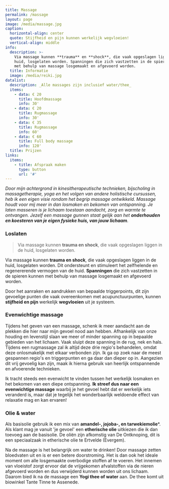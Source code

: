 ```yaml
---
title: Massage
permalink: /massage
layout: page
image: /media/massage.jpg
caption:
  horizontal-align: center
  quote: Stijfheid en pijn kunnen werkelijk wegvloeien!
  vertical-align: middle
info:
  description: >-
    Via massage kunnen **trauma** en **shock**, die vaak opgeslagen liggen in de
    huid, losgelaten worden. Spanningen die zich vastzetten in de spieren kunnen
    met behulp van massage losgemaakt en afgevoerd worden.
  title: Informatie
  image: /media/reiki.jpg
datalist:
  description: _Alle massages zijn inclusief water/thee_
  items:
    - data: € 20
      title: Hoofdmassage
      info: 30'
    - data: € 20
      title: Rugmassage
      info: 30'
    - data: € 35
      title: Rugmassage
      info: 60'
    - data: € 60
      title: Full body massage
      info: 120'
  title: Prijzen
links:
  items:
    - title: Afspraak maken
      type: button
      url: '#'
---
```


_Door mijn achtergrond in kinesitherapeutische technieken, bijscholing in massagetherapie, yoga en het volgen van andere holistische cursussen, heb ik een eigen visie rondom het begrip massage ontwikkeld. Massage houdt voor mij meer in dan losmaken en bekomen van ontspanning. Je laten masseren is je lichaam toestaan aandacht, zorg en warmte te ontvangen. Jezelf een massage gunnen staat gelijk aan het **onderhouden en koesteren van je eigen fysieke huis, van jouw lichaam**._

### Loslaten

> Via massage kunnen **trauma en shock**, die vaak opgeslagen liggen in de huid, losgelaten worden.

Via massage kunnen **trauma en shock**, die vaak opgeslagen liggen in de huid, losgelaten worden. Dit ondersteunt en stimuleert het zelfhelende en regenererende vermogen van de huid. **Spanningen** die zich vastzetten in de spieren kunnen met behulp van massage losgemaakt en afgevoerd worden.

Door het aanraken en aandrukken van bepaalde triggerpoints, dit zijn gevoelige punten die vaak overeenkomen met acupunctuurpunten, kunnen **stijfheid en pijn** werkelijk **wegvloeien** uit je systeem.

### Evenwichtige massage

Tijdens het geven van een massage, schenk ik meer aandacht aan de plekken die hier naar mijn gevoel nood aan hebben. Afhankelijk van onze houding en levenstijl slaan we meer of minder spanning op in bepaalde gebieden van het lichaam. Vaak sluipt deze spanning in de rug, nek en hals. Tijdens een rugmassage zal ik altijd deze drie regio's behandelen, omdat deze onlosmakelijk met elkaar verbonden zijn. Ik ga op zoek naar de meest gespannen regio's en triggerpunten en ga daar dan dieper op in. Aangezien dit vrij gevoelig kan zijn, maak ik hierna gebruik van heerlijk ontspannende en afvoerende technieken.

Ik tracht steeds een evenwicht te vinden tussen het werkelijk losmaken en het bekomen van een diepe ontspanning. **Ik streef dus naar een evenwichtige massage** waarbij je het gevoel hebt dat er werkelijk iets veranderd is, maar dat je tegelijk het wonderbaarlijk weldoende effect van relaxatie mag en kan ervaren!

### Olie & water

Als basisolie gebruik ik een mix van **amandel-, jojoba-, en tarwekiemolie***. Als klant mag je vanuit 'je gevoel' een **etherische olie** uitkiezen die ik dan toevoeg aan de basisolie. De oliën zijn afkomstig van De Ontknoping, dit is een speciaalzaak in etherische olie te Ertvelde (Evergem).

Na de massage is het belangrijk om water te drinken! Door massage zetten bloedvaten uit en is er een betere doorstroming. Het is dan ook het ideale moment om alle losgemaakte overbodige stoffen af te voeren. Het innemen van vloeistof zorgt ervoor dat de vrijgekomen afvalstoffen via de nieren afgevoerd worden en dus verwijderd kunnen worden uit ons lichaam. Daarom bied ik na de massage een **Yogi thee of water** aan. De thee komt uit biowinkel Tante Tinne te Assenede.
